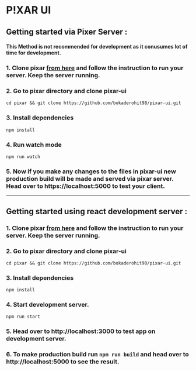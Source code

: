 # P!XAR UI

## Getting started via Pixer Server :

#### This Method is not recommended for development as it conusumes lot of time for development.

### 1. Clone pixar [from here](https://github.com/bokaderohit98/pixar) and follow the instruction to run your server. Keep the server running.

### 2. Go to pixar directory and clone pixar-ui
`cd pixar && git clone https://github.com/bokaderohit98/pixar-ui.git`

### 3. Install dependencies
`npm install`

### 4. Run watch mode
`npm run watch`

### 5. Now if you make any changes to the files in pixar-ui new production build will be made and served via pixar server. Head over to https://localhost:5000 to test your client.

___


## Getting started using react development server :

### 1. Clone pixar [from here](https://github.com/bokaderohit98/pixar) and follow the instruction to run your server. Keep the server running.

### 2. Go to pixar directory and clone pixar-ui
`cd pixar && git clone https://github.com/bokaderohit98/pixar-ui.git`

### 3. Install dependencies
`npm install`

### 4. Start development server.
`npm run start`

### 5. Head over to http://localhost:3000 to test app on development server.

### 6. To make production build run `npm run build` and head over to http://localhost:5000 to see the result.
